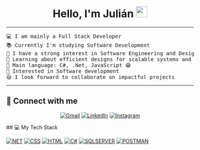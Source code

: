 <h1 align="center">
Hello, I'm Julián
	<a href="https://github.com/JulianR23" target="_self">
		<img src="https://media.giphy.com/media/hvRJCLFzcasrR4ia7z/giphy.gif" width="30">
	</a>
</h1>

<hr>
<pre>
💻 I am mainly a Full Stack Developer
📚 Currently I'm studying Software Development
📝 I have a strong interest in Software Engineering and Design
🌱 Learning about efficient designs for scalable systems and agile method
🌟 Main language: C#, .Net, JavaScript 😁
🚩 Interested in Software development
😃 I look forward to collaborate on impactful projects
</pre>
<hr>

## 🤝 Connect with me

<p align="center">
	<a href="mail:julianclavijorpo120@gmail.com"><img img src="https://img.shields.io/badge/gmail-%23EA4335.svg?style=plastic&logo=gmail&logoColor=white" alt="Gmail"/></a>
	<a href="https://www.linkedin.com/in/julian-clavijo-restrepo/"><img src="https://img.shields.io/badge/linkedin-%230A66C2.svg?style=plastic&logo=linkedin&logoColor=white" alt="LinkedIn"/></a>
    <a href="https://www.instagram.com/restrepo.j23/"><img src="https://img.shields.io/badge/Instagram-%23E4405F.svg?style=plastic&logo=instagram&logoColor=white" alt="Instagram"/></a>
</p>
## 💻 My Tech Stack

<p>
    <a href="https://dotnet.microsoft.com/es-es/"><img alt="NET" src="https://img.shields.io/badge/.NET-%236AB8E3.svg?style=blue&logo=.net&logoColor=white"></a>
    <a href=""><img alt="CSS" src="https://img.shields.io/badge/Java-%23FF6F00.svg?logo=java&logoColor=white"></a>
    <a href=""><img alt="HTML" src="https://img.shields.io/badge/HTML-%23E34F26.svg?style=plastic&logo=html5&logoColor=white"></a>
    <a href="https://dotnet.microsoft.com/es-es/languages/csharp"><img alt="C#" src="https://img.shields.io/badge/CSharp-%236AB8E3.svg?style=plastic&logo=Csharp&logoColor=white"></a>
    <a href="https://www.microsoft.com/es-co/sql-server/sql-server-2022"><img alt="SQLSERVER" src="https://img.shields.io/badge/SqlServer-%234479A1.svg?style=plastic&logo=sqlserver&logoColor=white"></a>
    <a href="https://www.postman.com/"><img alt="POSTMAN" src="https://img.shields.io/badge/Postman-%23FF6C37.svg?style=plastic&logo=postman&logoColor=white"></a>
</p>
